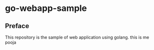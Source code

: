 # go-webapp-sample



## Preface
This repository is the sample of web application using golang.
this is me pooja
